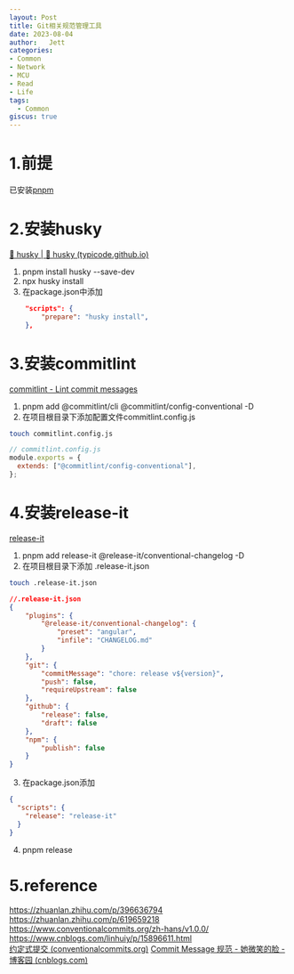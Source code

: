 ```yaml
---
layout: Post
title: Git相关规范管理工具  
date: 2023-08-04  
author:   Jett 
categories: 
- Common
- Network
- MCU
- Read
- Life
tags: 
  - Common
giscus: true  
---
```


# 1.前提
已安装[pnpm](https://www.pnpm.cn/installation)
# 2.安装husky
[🐶 husky | 🐶 husky (typicode.github.io)](https://typicode.github.io/husky/#/?id=install)

1. pnpm install husky --save-dev
2. npx husky install
3. 在package.json中添加
```json
	"scripts": {
        "prepare": "husky install",
    },
```
# 3.安装commitlint
[commitlint - Lint commit messages](https://commitlint.js.org/#/./guides-local-setup?id=guide-local-setup)
1. pnpm add @commitlint/cli @commitlint/config-conventional -D
2. 在项目根目录下添加配置文件commitlint.config.js
```bash
touch commitlint.config.js
```
```js
// commitlint.config.js
module.exports = {
  extends: ["@commitlint/config-conventional"],
};

```
# 4.安装release-it
[release-it](https://github.com/release-it/release-it/blob/main/docs/git.md)
1. pnpm add release-it @release-it/conventional-changelog -D
2. 在项目根目录下添加 .release-it.json
```bash
touch .release-it.json
```
```json
//.release-it.json
{
    "plugins": {
        "@release-it/conventional-changelog": {
            "preset": "angular",
            "infile": "CHANGELOG.md"
        }
    },
    "git": {
        "commitMessage": "chore: release v${version}",
        "push": false,
        "requireUpstream": false
    },
    "github": {
        "release": false,
        "draft": false
    },
    "npm": {
        "publish": false
    }
}
```
3. 在package.json添加
```json
{
  "scripts": {
    "release": "release-it"
  }
}
```
4. pnpm release
# 5.reference
<https://zhuanlan.zhihu.com/p/396636794>  
<https://zhuanlan.zhihu.com/p/619659218>
<https://www.conventionalcommits.org/zh-hans/v1.0.0/>
<https://www.cnblogs.com/linhuiy/p/15896611.html>  
[约定式提交 (conventionalcommits.org)](https://www.conventionalcommits.org/zh-hans/v1.0.0/)
[Commit Message 规范 - 她微笑的脸 - 博客园 (cnblogs.com)](https://www.cnblogs.com/linhuiy/p/15896611.html)
